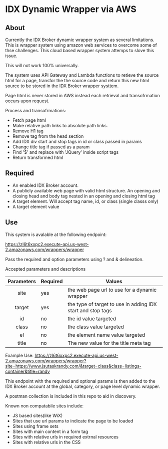 # IDX Dynamic Wrapper via AWS

## About

Currently the IDX Broker dynamic wrapper system as several limitations. This is wrapper system using amazon web services to overcome some of thse challenges. This cloud based wrapper system attemps to slove this issue.

This will not work 100% universally.

The system uses API Gateway and Lambda functions to retieve the source html for a page, transfor the the source code and return this new html source to be stored in the IDX Broker wrapper systtem.

Page html is never stored in AWS instead each retrieval and transofrmation occurs upon request.

Process and transofrmations:
* Fetch page html
* Make relative path links to absolute path links.
* Remove H1 tag
* Remove <base /> tag from the head section
* Add IDX div start and stop tags in id or class passed in params
* Change title tag if passed as a param
* Find '$' and replace with 'JQuery' inside script tags
* Return transformed html

## Required

* An enabled IDX Broker account.
* A publicly available web page with valid html structure. An opening and closing head and body tag nested in an opening and closing html tag
* A target element. Will accept tag name, id, or class (single classs only)
* A target element value

## Use

This system is avalable at the following endpoint:

https://zl6t6xxpc2.execute-api.us-west-2.amazonaws.com/wrappers/wrapper

Pass the required and option parameters using ? and & delineation.

Accepted parameters and descriptions

| Parameters | Required | Values                                                      |
|:----------:|----------|-------------------------------------------------------------|
| site       | yes      | the web page url to use for a dynamic wrapper               |
| target     | yes      | the type of target to use in adding IDX start and stop tags |
| id         | no       | the id value targeted                                       |
| class      | no       | the class value targeted                                    |
| el         | no       | the element name value targeted                             |
| title      | no       | The new value for the title meta tag                        |

Example Use: https://zl6t6xxpc2.execute-api.us-west-2.amazonaws.com/wrappers/wrapper?site=https://www.jsutaskrandy.com/&target=class&class=listings-container&title=randy

This endpoint with the required and optional params is then added to the IDX Broker account at the global, category, or page level dynamic wrapper.

A postman collection is included in this repo to aid in discovery.

Known non compatabile sites include:
* JS based sites(like WiX)
* Sites that use url params to indicate the page to be loaded
* Sites using frame sets
* Sites with main content in a form tag
* Sites with relative urls in required extrnal resources
* Sites with relative urls in the CSS
